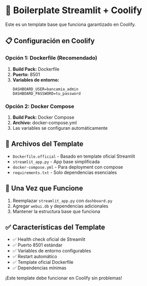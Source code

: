 # 🚀 Boilerplate Streamlit + Coolify

Este es un template base que funciona garantizado en Coolify.

## 📋 Configuración en Coolify

### Opción 1: Dockerfile (Recomendado)
1. **Build Pack:** Dockerfile
2. **Puerto:** 8501
3. **Variables de entorno:**
   ```
   DASHBOARD_USER=bancamia_admin
   DASHBOARD_PASSWORD=tu_password
   ```

### Opción 2: Docker Compose
1. **Build Pack:** Docker Compose
2. **Archivo:** docker-compose.yml
3. Las variables se configuran automáticamente

## 🔧 Archivos del Template

- `Dockerfile.official` - Basado en template oficial Streamlit
- `streamlit_app.py` - App base simplificada
- `docker-compose.yml` - Para deployment con compose
- `requirements.txt` - Solo dependencias esenciales

## 🎯 Una Vez que Funcione

1. Reemplazar `streamlit_app.py` con `dashboard.py`
2. Agregar `webui.db` y dependencias adicionales
3. Mantener la estructura base que funciona

## ✅ Características del Template

- ✅ Health check oficial de Streamlit
- ✅ Puerto 8501 estándar  
- ✅ Variables de entorno configurables
- ✅ Restart automático
- ✅ Template oficial Dockerfile
- ✅ Dependencias mínimas

¡Este template debe funcionar en Coolify sin problemas!